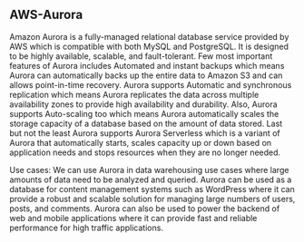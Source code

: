 ## AWS-Aurora
Amazon Aurora is a fully-managed relational database service provided by AWS which is compatible with both MySQL and PostgreSQL. It is designed to be highly available, scalable, and fault-tolerant. Few most important features of Aurora includes Automated and instant backups which means Aurora can automatically backs up the entire data to Amazon S3 and can allows point-in-time recovery. Aurora supports Automatic and synchronous replication which means Aurora replicates the data across multiple availability zones to provide high availability and durability. Also, Aurora supports Auto-scaling too which means Aurora automatically scales the storage capacity of a database based on the amount of data stored. Last but not the least Aurora supports Aurora Serverless which is a variant of Aurora that automatically starts, scales capacity up or down based on application needs and stops resources when they are no longer needed.

Use cases: We can use Aurora in data warehousing use cases where large amounts of data need to be analyzed and queried. Aurora can be used as a database for content management systems such as WordPress where it can provide a robust and scalable solution for managing large numbers of users, posts, and comments. Aurora can also be used to power the backend of web and mobile applications where it can provide fast and reliable performance for high traffic applications.
